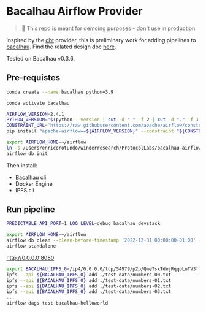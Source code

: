 # Bacalhau Airflow Provider

> :construction: This repo is meant for demoing purposes - don't use in production.

Inspired by the [dbt](https://airflow.apache.org/docs/apache-airflow-providers-dbt-cloud/stable/_api/airflow/providers/dbt/cloud/index.html) provider, this is preliminary work for adding pipelines to [bacalhau](https://github.com/filecoin-project/bacalhau).
Find the related design doc [here](https://hackmd.io/@usN-geg4Q_iFcXZ-UCZpoQ/rkW5FE3Mj).

Tested on Bacalhau v0.3.6.

## Pre-requistes

```bash
conda create --name bacalhau python=3.9

conda activate bacalhau

AIRFLOW_VERSION=2.4.1
PYTHON_VERSION="$(python --version | cut -d " " -f 2 | cut -d "." -f 1-2)"
CONSTRAINT_URL="https://raw.githubusercontent.com/apache/airflow/constraints-${AIRFLOW_VERSION}/constraints-${PYTHON_VERSION}.txt"
pip install "apache-airflow==${AIRFLOW_VERSION}" --constraint "${CONSTRAINT_URL}"

export AIRFLOW_HOME=~/airflow
ln -s /Users/enricorotundo/winderresearch/ProtocolLabs/bacalhau-airflow-provider/ ./dags
airflow db init
```

Then install:

* Bacalhau cli
* Docker Engine
* IPFS cli

## Run pipeline

```bash
PREDICTABLE_API_PORT=1 LOG_LEVEL=debug bacalhau devstack
```

```bash
export AIRFLOW_HOME=~/airflow
airflow db clean --clean-before-timestamp '2022-12-31 00:00:00+01:00' --yes
airflow standalone
```

http://0.0.0.0:8080


```bash
export BACALHAU_IPFS_0=/ip4/0.0.0.0/tcp/54979/p2p/QmeTsxTdejRqqoLuTV3ffbbHEZRbywkyuiXVP6azudiJRx
ipfs --api ${BACALHAU_IPFS_0} add ./test-data/numbers-00.txt
ipfs --api ${BACALHAU_IPFS_0} add ./test-data/numbers-01.txt
ipfs --api ${BACALHAU_IPFS_0} add ./test-data/numbers-02.txt
ipfs --api ${BACALHAU_IPFS_0} add ./test-data/numbers-03.txt
...
airflow dags test bacalhau-helloworld
```
